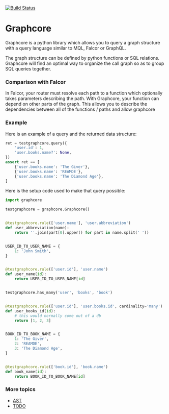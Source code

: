 [![Build Status](https://travis-ci.org/dwiel/graphcore.svg?branch=master)](https://travis-ci.org/dwiel/graphcore)

# Graphcore

Graphcore is a python library which allows you to query a graph
structure with a query language similar to MQL, Falcor or GraphQL.

The graph structure can be defined by python functions or SQL
relations.  Graphcore will find an optimal way to organize the call
graph so as to group SQL queries together.

### Comparison with Falcor

In Falcor, your router must resolve each path to a function which
optionally takes parameters describing the path.  With Graphcore, your
function can depend on other parts of the graph.  This allows you to
describe the dependencies between all of the functions / paths and
allow graphcore

### Example

Here is an example of a query and the returned data structure:

```python
ret = testgraphcore.query({
    'user.id': 1,
    'user.books.name?': None,
})
assert ret == [
    {'user.books.name': 'The Giver'},
    {'user.books.name': 'REAMDE'},
    {'user.books.name': 'The Diamond Age'},
]
```

Here is the setup code used to make that query possible:

```python
import graphcore

testgraphcore = graphcore.Graphcore()


@testgraphcore.rule(['user.name'], 'user.abbreviation')
def user_abbreviation(name):
    return ''.join(part[0].upper() for part in name.split(' '))


USER_ID_TO_USER_NAME = {
    1: 'John Smith',
}


@testgraphcore.rule(['user.id'], 'user.name')
def user_name(id):
    return USER_ID_TO_USER_NAME[id]


testgraphcore.has_many('user', 'books', 'book')


@testgraphcore.rule(['user.id'], 'user.books.id', cardinality='many')
def user_books_id(id):
    # this would normally come out of a db
    return [1, 2, 3]


BOOK_ID_TO_BOOK_NAME = {
    1: 'The Giver',
    2: 'REAMDE',
    3: 'The Diamond Age',
}


@testgraphcore.rule(['book.id'], 'book.name')
def book_name(id):
    return BOOK_ID_TO_BOOK_NAME[id]

```

### More topics

- [AST](docs/ast.md)
- [TODO](docs/todo.md)

